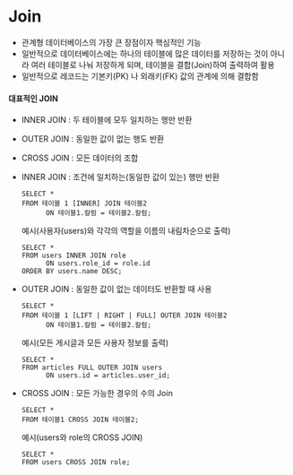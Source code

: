 # Join



- 관계형 데이터베이스의 가장 큰 장점이자 핵심적인 기능
- 일반적으로 데이터베이스에는 하나의 테이블에 많은 데이터를 저장하는 것이 아니라 여러 테이블로 나눠 저장하게 되며, 테이블을 결합(Join)하여 출력하여 활용
- 일반적으로 레코드는 기본키(PK) 나 외래키(FK) 값의 관계에 의해 결합함



#### 대표적인 JOIN

- INNER JOIN : 두 테이블에 모두 일치하는 행만 반환
- OUTER JOIN : 동일한 값이 없는 행도 반환
- CROSS JOIN : 모든 데이터의 조합



- INNER JOIN : 조건에 일치하는(동일한 값이 있는) 행만 반환

  ```sqlite
  SELECT *
  FROM 테이블 1 [INNER] JOIN 테이블2
  		ON 테이블1.칼럼 = 테이블2.칼럼;
  ```

  예시(사용자(users)와 각각의 역할을 이름의 내림차순으로 출력)

  ```sqlite
  SELECT *
  FROM users INNER JOIN role
  		ON users.role_id = role.id
  ORDER BY users.name DESC;
  ```



- OUTER JOIN : 동일한 값이 없는 데이터도 반환할 때 사용

  ```sqlite
  SELECT *
  FROM 테이블 1 [LIFT | RIGHT | FULL] OUTER JOIN 테이블2
  		ON 테이블1.칼럼 = 테이블2.칼럼;
  ```

  예시(모든 게시글과 모든 사용자 정보를 출력)

  ```sqlite
  SELECT *
  FROM articles FULL OUTER JOIN users
  		ON users.id = articles.user_id;
  ```

  

- CROSS JOIN : 모든 가능한 경우의 수의 Join

  ```sqlite
  SELECT *
  FROM 테이블1 CROSS JOIN 테이블2;
  ```

  예시(users와 role의 CROSS JOIN)

  ```sqlite
  SELECT *
  FROM users CROSS JOIN role;
  ```

  